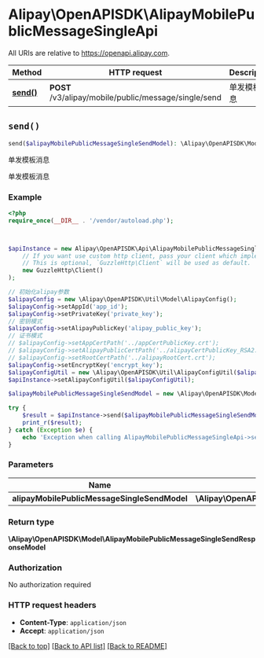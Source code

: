# Alipay\OpenAPISDK\AlipayMobilePublicMessageSingleApi

All URIs are relative to https://openapi.alipay.com.

Method | HTTP request | Description
------------- | ------------- | -------------
[**send()**](AlipayMobilePublicMessageSingleApi.md#send) | **POST** /v3/alipay/mobile/public/message/single/send | 单发模板消息


## `send()`

```php
send($alipayMobilePublicMessageSingleSendModel): \Alipay\OpenAPISDK\Model\AlipayMobilePublicMessageSingleSendResponseModel
```

单发模板消息

单发模板消息

### Example

```php
<?php
require_once(__DIR__ . '/vendor/autoload.php');



$apiInstance = new Alipay\OpenAPISDK\Api\AlipayMobilePublicMessageSingleApi(
    // If you want use custom http client, pass your client which implements `GuzzleHttp\ClientInterface`.
    // This is optional, `GuzzleHttp\Client` will be used as default.
    new GuzzleHttp\Client()
);

// 初始化alipay参数
$alipayConfig = new \Alipay\OpenAPISDK\Util\Model\AlipayConfig();
$alipayConfig->setAppId('app_id');
$alipayConfig->setPrivateKey('private_key');
// 密钥模式
$alipayConfig->setAlipayPublicKey('alipay_public_key');
// 证书模式
// $alipayConfig->setAppCertPath('../appCertPublicKey.crt');
// $alipayConfig->setAlipayPublicCertPath('../alipayCertPublicKey_RSA2.crt');
// $alipayConfig->setRootCertPath('../alipayRootCert.crt');
$alipayConfig->setEncryptKey('encrypt_key');
$alipayConfigUtil = new \Alipay\OpenAPISDK\Util\AlipayConfigUtil($alipayConfig);
$apiInstance->setAlipayConfigUtil($alipayConfigUtil);

$alipayMobilePublicMessageSingleSendModel = new \Alipay\OpenAPISDK\Model\AlipayMobilePublicMessageSingleSendModel(); // \Alipay\OpenAPISDK\Model\AlipayMobilePublicMessageSingleSendModel

try {
    $result = $apiInstance->send($alipayMobilePublicMessageSingleSendModel);
    print_r($result);
} catch (Exception $e) {
    echo 'Exception when calling AlipayMobilePublicMessageSingleApi->send: ', $e->getMessage(), PHP_EOL;
}
```

### Parameters

Name | Type | Description  | Notes
------------- | ------------- | ------------- | -------------
 **alipayMobilePublicMessageSingleSendModel** | **\Alipay\OpenAPISDK\Model\AlipayMobilePublicMessageSingleSendModel**|  | [optional]

### Return type

**\Alipay\OpenAPISDK\Model\AlipayMobilePublicMessageSingleSendResponseModel**

### Authorization

No authorization required

### HTTP request headers

- **Content-Type**: `application/json`
- **Accept**: `application/json`

[[Back to top]](#) [[Back to API list]](../../README.md#api-endpoints)
[[Back to README]](../../README.md)
